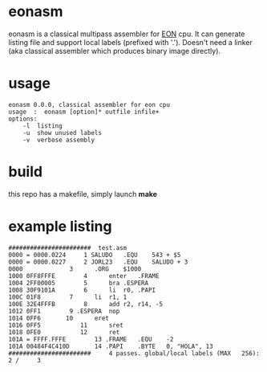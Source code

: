 # eonasm
eonasm is a classical multipass assembler for [EON](https://github.com/elgron-eon/eon-cpu) cpu.
It can generate listing file and support local labels (prefixed with '.'). Doesn't need a
linker (aka classical assembler which produces binary image directly).

# usage
```
eonasm 0.0.0, classical assembler for eon cpu
usage  :  eonasm [option]* outfile infile+
options:
	-l	listing
	-u	show unused labels
	-v	verbose assembly
```

# build
this repo has a makefile, simply launch **make**

# example listing
```
#######################  test.asm  
0000 = 0000.0224	 1 SALUDO	.EQU	543 + $5  
0000 = 0000.0227	 2 JORL23	.EQU	SALUDO + 3  
0000			 3		.ORG	$1000  
1000 0FF8FFFE 		 4		enter   .FRAME  
1004 2FF00005 		 5		bra	.ESPERA  
1008 30F9101A 		 6		li	r0, .PAPI  
100C 01F8		 7		li	r1, 1  
100E 32E4FFFB 		 8		add	r2, r14, -5  
1012 0FF1		 9 .ESPERA	nop  
1014 0FF6	  	10		eret  
1016 0FF5	       	11		sret  
1018 0FE0	       	12		ret  
101A = FFFF.FFFE       	13 .FRAME	.EQU	-2  
101A 00484F4C410D      	14 .PAPI 	.BYTE	0, "HOLA", 13  
#######################     4 passes. global/local labels (MAX   256):     2 /     3  
```

